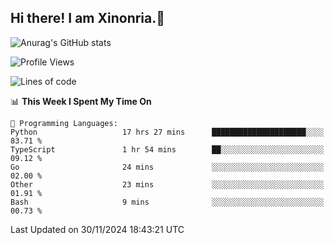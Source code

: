 ## Hi there! I am Xinonria.👋

![Anurag's GitHub stats](https://status-git-main-xinonrias-projects-f26540e3.vercel.app/api?username=xinonria)

<!--START_SECTION:waka-->
![Profile Views](http://img.shields.io/badge/Profile%20Views-40-blue)

![Lines of code](https://img.shields.io/badge/From%20Hello%20World%20I%27ve%20Written-871.0%20thousand%20lines%20of%20code-blue)

📊 **This Week I Spent My Time On** 

```text
💬 Programming Languages: 
Python                   17 hrs 27 mins      █████████████████████░░░░   83.71 % 
TypeScript               1 hr 54 mins        ██░░░░░░░░░░░░░░░░░░░░░░░   09.12 % 
Go                       24 mins             ░░░░░░░░░░░░░░░░░░░░░░░░░   02.00 % 
Other                    23 mins             ░░░░░░░░░░░░░░░░░░░░░░░░░   01.91 % 
Bash                     9 mins              ░░░░░░░░░░░░░░░░░░░░░░░░░   00.73 % 
```


 Last Updated on 30/11/2024 18:43:21 UTC
<!--END_SECTION:waka-->

<!--
**xinonria/xinonria** is a ✨ _special_ ✨ repository because its `README.md` (this file) appears on your GitHub profile.

Here are some ideas to get you started:

- 🔭 I’m currently working on ...
- 🌱 I’m currently learning ...
- 👯 I’m looking to collaborate on ...
- 🤔 I’m looking for help with ...
- 💬 Ask me about ...
- 📫 How to reach me: ...
- 😄 Pronouns: ...
- ⚡ Fun fact: ...
-->
